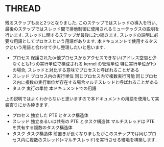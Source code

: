 # THREAD
残るステップもあと2つとなりました. このステップではスレッドの導入を行い, 最後のステップではスレッド間で排他制御に使用されるミューテックスの説明を行います. スレッドに関するステップが最後に2つ続きます.
スレッドの説明に必要な用語としてプロセスという用語があります. 本ドキュメントで使用するタスクという用語と合わせて少し整理したいと思います.
- プロセス
保護された(=他プロセスからアクセスできない)アドレス空間と少なくとも1つの実行単位で構成される kernel の管理単位
特に実行単位が1つの場合, スレッドと対比する意味でプロセスと呼ばれることがある
- スレッド
プロセス内の実行単位
同じプロセス内で複数実行可能
同じプロセス内に複数の実行単位が存在する場合マルチスレッドと呼ばれることがある
- タスク
実行の単位
本ドキュメントでの用語


上の説明ではよくわからないと思いますので本ドキュメントの用語を使用して実装寄りにかみ砕きます.
- プロセス
独立した PTE とタスク構造体
- スレッド
独立あるいは共有の PTE とタスク構造体
マルチスレッドは PTE を共有する複数のタスク構造体
- タスク
タスク構造体
前置きが長くなりましたがこのステップでは同じプロセス内に複数のスレッド(=マルチスレッド)を実行させる環境を構築します.
